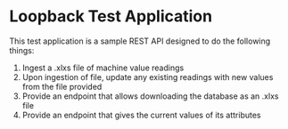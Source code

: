 # Loopback Test Application

This test application is a sample REST API designed to do the following things:

1. Ingest a .xlxs file of machine value readings
2. Upon ingestion of file, update any existing readings with new values from the file provided
3. Provide an endpoint that allows downloading the database as an .xlxs file
4. Provide an endpoint that gives the current values of its attributes
